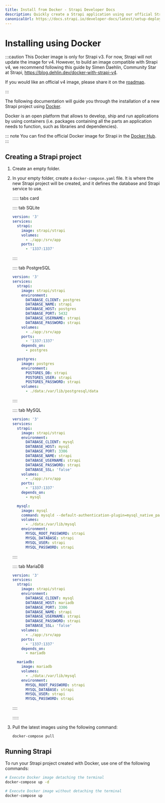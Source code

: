 ```yaml
---
title: Install from Docker - Strapi Developer Docs
description: Quickly create a Strapi application using our official Strapi Docker images.
canonicalUrl: https://docs.strapi.io/developer-docs/latest/setup-deployment-guides/installation/docker.html
---
```


# Installing using Docker

:::caution
This Docker image is only for Strapi v3. For now, Strapi will not update the image for v4.
However, to build an image compatible with Strapi v4, we recommend following this guide by Simen Daehlin, Community Star at Strapi, <https://blog.dehlin.dev/docker-with-strapi-v4>.

If you would like an official v4 image, please share it on the [roadmap](https://feedback.strapi.io/developer-experience).

:::

The following documentation will guide you through the installation of a new Strapi project using [Docker](https://www.docker.com/).

Docker is an open platform that allows to develop, ship and run applications by using containers (i.e. packages containing all the parts an application needs to function, such as libraries and dependencies).

::: note
You can find the official Docker image for Strapi in the [Docker Hub](https://hub.docker.com/r/strapi/strapi).
:::

## Creating a Strapi project

1. Create an empty folder.
2. In your empty folder, create a `docker-compose.yaml` file. It is where the new Strapi project will be created, and it defines the database and Strapi service to use.

    ::::: tabs card

    :::: tab SQLite

    ```yaml
    version: '3'
    services:
      strapi:
        image: strapi/strapi
        volumes:
          - ./app:/srv/app
        ports:
          - '1337:1337'
    ```

    ::::

    :::: tab PostgreSQL

    ```yaml
    version: '3'
    services:
      strapi:
        image: strapi/strapi
        environment:
          DATABASE_CLIENT: postgres
          DATABASE_NAME: strapi
          DATABASE_HOST: postgres
          DATABASE_PORT: 5432
          DATABASE_USERNAME: strapi
          DATABASE_PASSWORD: strapi
        volumes:
          - ./app:/srv/app
        ports:
          - '1337:1337'
        depends_on:
          - postgres

      postgres:
        image: postgres
        environment:
          POSTGRES_DB: strapi
          POSTGRES_USER: strapi
          POSTGRES_PASSWORD: strapi
        volumes:
          - ./data:/var/lib/postgresql/data
    ```

    ::::

    :::: tab MySQL

    ```yaml
    version: '3'
    services:
      strapi:
        image: strapi/strapi
        environment:
          DATABASE_CLIENT: mysql
          DATABASE_HOST: mysql
          DATABASE_PORT: 3306
          DATABASE_NAME: strapi
          DATABASE_USERNAME: strapi
          DATABASE_PASSWORD: strapi
          DATABASE_SSL: 'false'
        volumes:
          - ./app:/srv/app
        ports:
          - '1337:1337'
        depends_on:
          - mysql

      mysql:
        image: mysql
        command: mysqld --default-authentication-plugin=mysql_native_password
        volumes:
          - ./data:/var/lib/mysql
        environment:
          MYSQL_ROOT_PASSWORD: strapi
          MYSQL_DATABASE: strapi
          MYSQL_USER: strapi
          MYSQL_PASSWORD: strapi
    ```

    ::::

    :::: tab MariaDB

    ```yaml
    version: '3'
    services:
      strapi:
        image: strapi/strapi
        environment:
          DATABASE_CLIENT: mysql
          DATABASE_HOST: mariadb
          DATABASE_PORT: 3306
          DATABASE_NAME: strapi
          DATABASE_USERNAME: strapi
          DATABASE_PASSWORD: strapi
          DATABASE_SSL: 'false'
        volumes:
          - ./app:/srv/app
        ports:
          - '1337:1337'
        depends_on:
          - mariadb

      mariadb:
        image: mariadb
        volumes:
          - ./data:/var/lib/mysql
        environment:
          MYSQL_ROOT_PASSWORD: strapi
          MYSQL_DATABASE: strapi
          MYSQL_USER: strapi
          MYSQL_PASSWORD: strapi
    ```

    ::::

    :::::

3. Pull the latest images using the following command:

    ```
    docker-compose pull
    ```

## Running Strapi

To run your Strapi project created with Docker, use one of the following commands:

```bash
# Execute Docker image detaching the terminal
docker-compose up -d

# Execute Docker image without detaching the terminal
docker-compose up
```
